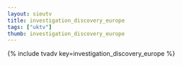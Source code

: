 ```yaml
--- 
layout: sieutv
title: investigation_discovery_europe
tags: ["uktv"]
thumb: investigation_discovery_europe
---
```

{% include tvadv key=investigation_discovery_europe %}
